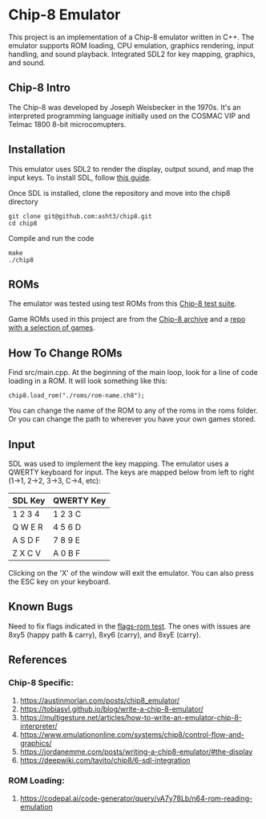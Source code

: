 # Chip-8 Emulator
This project is an implementation of a Chip-8 emulator written in C++. The emulator supports ROM loading, CPU emulation, graphics rendering, input handling, and sound playback. Integrated SDL2 for key mapping, graphics, and sound.

## Chip-8 Intro
The Chip-8 was developed by Joseph Weisbecker in the 1970s. It's an interpreted programming language initially used on the COSMAC VIP and Telmac 1800 8-bit microcomupters.

## Installation
This emulator uses SDL2 to render the display, output sound, and map the input keys. To install SDL, follow [this guide](https://wiki.libsdl.org/SDL2/Installation).

Once SDL is installed, clone the repository and move into the chip8 directory
```
git clone git@github.com:asht3/chip8.git
cd chip8
```
Compile and run the code
```
make
./chip8
```

## ROMs
The emulator was tested using test ROMs from this [Chip-8 test suite](https://github.com/Timendus/chip8-test-suite).

Game ROMs used in this project are from the [Chip-8 archive](https://johnearnest.github.io/chip8Archive/?sort=platform) and a [repo with a selection of games](https://github.com/kripod/chip8-roms).

## How To Change ROMs
Find src/main.cpp. At the beginning of the main loop, look for a line of code loading in a ROM. It will look something like this:
```
chip8.load_rom("./roms/rom-name.ch8");
```
You can change the name of the ROM to any of the roms in the roms folder. Or you can change the path to wherever you have your own games stored. 

## Input
SDL was used to implement the key mapping. The emulator uses a QWERTY keyboard for input. The keys are mapped below from left to right (1->1, 2->2, 3->3, C->4, etc):

SDL Key     | QWERTY Key |
----------- | ---------- |
1 2 3 4     | 1 2 3 C    |
Q W E R     | 4 5 6 D    |  
A S D F     | 7 8 9 E    |
Z X C V     | A 0 B F    |

Clicking on the 'X' of the window will exit the emulator. You can also press the ESC key on your keyboard.

## Known Bugs
Need to fix flags indicated in the [flags-rom test](https://github.com/Timendus/chip8-test-suite). The ones with issues are 8xy5 (happy path & carry), 8xy6 (carry), and 8xyE (carry).


## References

### Chip-8 Specific:
1. https://austinmorlan.com/posts/chip8_emulator/
2. https://tobiasvl.github.io/blog/write-a-chip-8-emulator/
3. https://multigesture.net/articles/how-to-write-an-emulator-chip-8-interpreter/
4. https://www.emulationonline.com/systems/chip8/control-flow-and-graphics/
5. https://jordanemme.com/posts/writing-a-chip8-emulator/#the-display
6. https://deepwiki.com/tavito/chip8/6-sdl-integration

### ROM Loading:
1. https://codepal.ai/code-generator/query/vA7y78Lb/n64-rom-reading-emulation